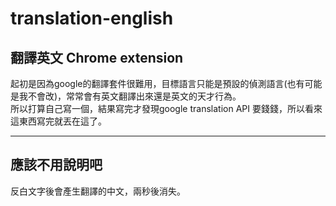 # translation-english
## 翻譯英文 Chrome extension

起初是因為google的翻譯套件很難用，目標語言只能是預設的偵測語言(也有可能是我不會改)，常常會有英文翻譯出來還是英文的天才行為。</br>
所以打算自己寫一個，結果寫完才發現google translation API 要錢錢，所以看來這東西寫完就丟在這了。

---
## 應該不用說明吧
反白文字後會產生翻譯的中文，兩秒後消失。
